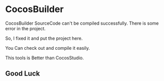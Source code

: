 # CocosBuilder
CocosBuilder SourceCode can't be compiled successfully. There is some error in the project.

So, I fixed it and put the project here.

You Can check out and compile it easily.

This tools is Better than CocosStudio.

## Good Luck


